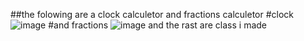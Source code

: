 ##the folowing are a clock calculetor and fractions calculetor
#clock
![image](https://github.com/amirmahdipourali/homework/assets/140058795/dc5dcb60-e345-4092-a340-aca3af3816b0)
#and fractions
![image](https://github.com/amirmahdipourali/homework/assets/140058795/07d7a37f-a72c-40cd-aaea-a0fbde613481)
and the rast are class i made
